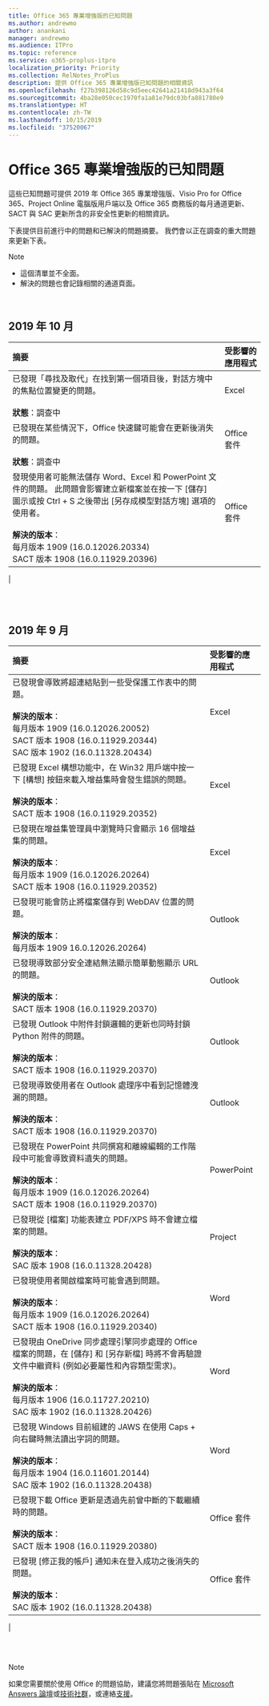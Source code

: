 ```yaml
---
title: Office 365 專業增強版的已知問題
ms.author: andrewmo
author: anankani
manager: andrewmo
ms.audience: ITPro
ms.topic: reference
ms.service: o365-proplus-itpro
localization_priority: Priority
ms.collection: RelNotes_ProPlus
description: 提供 Office 365 專業增強版已知問題的相關資訊
ms.openlocfilehash: f27b398126d58c9d5eec42641a21418d943a3f64
ms.sourcegitcommit: 4ba28e050cec1970fa1a81e79dc03bfa881780e9
ms.translationtype: HT
ms.contentlocale: zh-TW
ms.lasthandoff: 10/15/2019
ms.locfileid: "37520067"
---
```

# <a name="office-365-proplus-known-issues"></a>Office 365 專業增強版的已知問題

這些已知問題可提供 2019 年 Office 365 專業增強版、Visio Pro for Office 365、Project Online 電腦版用戶端以及 Office 365 商務版的每月通道更新、SACT 與 SAC 更新所含的非安全性更新的相關資訊。

下表提供目前進行中的問題和已解決的問題摘要。  我們會以正在調查的重大問題來更新下表。

> [!NOTE]
>- 這個清單並不全面。
>- 解決的問題也會記錄相關的通道頁面。

<br>

## <a name="october-2019"></a>2019 年 10 月

|摘要|受影響的應用程式|
|:-------------------------------------------------------------------------------------|:---------------------|
|已發現「尋找及取代」在找到第一個項目後，對話方塊中的焦點位置變更的問題。 <br><br> **狀態**：調查中|Excel<br><br>
|已發現在某些情況下，Office 快速鍵可能會在更新後消失的問題。  <br><br> **狀態**：調查中|Office 套件<br><br>
|發現使用者可能無法儲存 Word、Excel 和 PowerPoint 文件的問題。  此問題會影響建立新檔案並在按一下 [儲存] 圖示或按 Ctrl + S 之後帶出 [另存成模型對話方塊] 選項的使用者。<br><br> **解決的版本**： <br>每月版本 1909 (16.0.12026.20334) <br> SACT 版本 1908 (16.0.11929.20396)|Office 套件<br><br>
|

<br>
<br>

## <a name="september-2019"></a>2019 年 9 月

|摘要|受影響的應用程式|
|:-------------------------------------------------------------------------------------|:---------------------|
|已發現會導致將超連結貼到一些受保護工作表中的問題。 <br><br> **解決的版本**： <br>每月版本 1909 (16.0.12026.20052) <br> SACT 版本 1908 (16.0.11929.20344) <br> SAC 版本 1902 (16.0.11328.20434)|Excel<br><br>
|已發現 Excel 構想功能中，在 Win32 用戶端中按一下 [構想] 按鈕來載入增益集時會發生錯誤的問題。 <br><br> **解決的版本**： <br>SACT 版本 1908 (16.0.11929.20352) <br>|Excel<br><br>
|已發現在增益集管理員中瀏覽時只會顯示 16 個增益集的問題。 <br><br>**解決的版本**： <br>每月版本 1909 (16.0.12026.20264) <br> SACT 版本 1908 (16.0.11929.20352) <br>|Excel<br><br>
|已發現可能會防止將檔案儲存到 WebDAV 位置的問題。<br><br>**解決的版本**： <br>每月版本 1909 16.0.12026.20264)|Outlook<br><br>
|已發現導致部分安全連結無法顯示簡單動態顯示 URL 的問題。<br><br>**解決的版本**： <br> SACT 版本 1908 (16.0.11929.20370)|Outlook<br><br>
|已發現 Outlook 中附件封鎖邏輯的更新也同時封鎖 Python 附件的問題。<br><br>**解決的版本**： <br>SACT 版本 1908 (16.0.11929.20370)|Outlook<br><br>
|已發現導致使用者在 Outlook 處理序中看到記憶體洩漏的問題。<br><br>**解決的版本**： <br>SACT 版本 1908 (16.0.11929.20370)|Outlook<br><br>
|已發現在 PowerPoint 共同撰寫和離線編輯的工作階段中可能會導致資料遺失的問題。<br><br>**解決的版本**： <br>每月版本 1909 (16.0.12026.20264)<br>SACT 版本 1908 (16.0.11929.20370) |PowerPoint<br><br>
|已發現從 [檔案] 功能表建立 PDF/XPS 時不會建立檔案的問題。 <br><br>**解決的版本**： <br>SAC 版本 1908 (16.0.11328.20428)|Project<br><br>
|已發現使用者開啟檔案時可能會遇到問題。<br><br>**解決的版本**： <br>每月版本 1909 (16.0.12026.20264) <br> SACT 版本 1908 (16.0.11929.20340)|Word<br><br>
|已發現由 OneDrive 同步處理引擎同步處理的 Office 檔案的問題，在 [儲存] 和 [另存新檔] 時將不會再驗證文件中繼資料 (例如必要屬性和內容類型需求)。<br><br>**解決的版本**： <br> 每月版本 1906 (16.0.11727.20210)<br>SAC 版本 1902 (16.0.11328.20426)|Word<br><br>
|已發現 Windows 目前組建的 JAWS 在使用 Caps + 向右鍵時無法讀出字詞的問題。<br><br>**解決的版本**： <br>每月版本 1904 (16.0.11601.20144)<br>SAC 版本 1902 (16.0.11328.20438)|Word<br><br>
|已發現下載 Office 更新是透過先前曾中斷的下載繼續時的問題。<br><br>**解決的版本**： <br> SACT 版本 1908 (16.0.11929.20380)|Office 套件<br><br>
|已發現 [修正我的帳戶] 通知未在登入成功之後消失的問題。<br><br>**解決的版本**： <br>SAC 版本 1902 (16.0.11328.20438)|Office 套件<br><br>
|


<br>
<br>

> [!NOTE]
> 如果您需要關於使用 Office 的問題協助，建議您將問題張貼在 [Microsoft Answers 論壇](https://answers.microsoft.com/)或[技術社群](https://techcommunity.microsoft.com/)，或連絡[支援](https://support.microsoft.com/contactus)。
